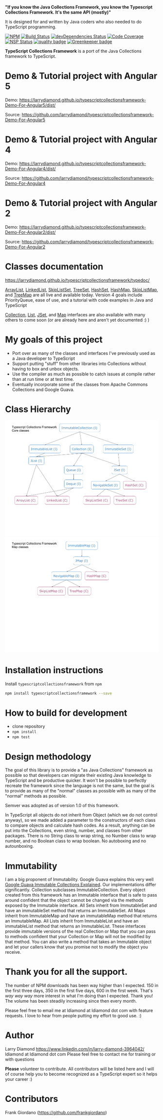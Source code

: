 **"If you know the Java Collections Framework, you know the Typescript Collections Framework.   It's the same API (mostly)"**

It is designed for and written by Java coders who also needed to do TypeScript programming.

[![NPM](https://nodei.co/npm/typescriptcollectionsframework.png?compact=true)](https://npmjs.org/typescriptcollectionsframework)
[![Build Status](https://travis-ci.org/larrydiamond/typescriptcollectionsframework.svg?branch=master)](https://travis-ci.org/larrydiamond/typescriptcollectionsframework)
[![devDependencies Status](https://david-dm.org/larrydiamond/typescriptcollectionsframework/dev-status.svg)](https://david-dm.org/larrydiamond/typescriptcollectionsframework?type=dev)
[![Code Coverage](https://codecov.io/gh/larrydiamond/typescriptcollectionsframework/branch/master/graphs/badge.svg?branch=master)](
https://codecov.io/gh/larrydiamond/typescriptcollectionsframework)
[![NSP Status](https://nodesecurity.io/orgs/ldiamond/projects/42e5c9e8-7ade-41c4-b367-9e6aef26804f/badge)](https://nodesecurity.io/orgs/ldiamond/projects/42e5c9e8-7ade-41c4-b367-9e6aef26804f)
[![quality badge](https://img.shields.io/badge/cuteness-overload-orange.svg)](http://www.emergencykitten.com/)
[![Greenkeeper badge](https://badges.greenkeeper.io/larrydiamond/typescriptcollectionsframework.svg)](https://greenkeeper.io/)

**TypeScript Collections Framework** is a port of the Java Collections framework to TypeScript.   

# Demo & Tutorial project with Angular 5
Demo: https://larrydiamond.github.io/typescriptcollectionsframework-Demo-For-Angular5/dist/

Source: https://github.com/larrydiamond/typescriptcollectionsframework-Demo-For-Angular5

# Demo & Tutorial project with Angular 4
Demo: https://larrydiamond.github.io/typescriptcollectionsframework-Demo-For-Angular4/dist/

Source: https://github.com/larrydiamond/typescriptcollectionsframework-Demo-For-Angular4

# Demo & Tutorial project with Angular 2
Demo: https://larrydiamond.github.io/typescriptcollectionsframework-Demo-For-Angular2/dist/

Source: https://github.com/larrydiamond/typescriptcollectionsframework-Demo-For-Angular2

# Classes documentation
https://larrydiamond.github.io/typescriptcollectionsframework/typedoc/

[ArrayList](https://larrydiamond.github.io/typescriptcollectionsframework/typedoc/classes/_arraylist_.arraylist.html), [LinkedList](https://larrydiamond.github.io/typescriptcollectionsframework/typedoc/classes/_linkedlist_.linkedlist.html), [SkipListSet](https://larrydiamond.github.io/typescriptcollectionsframework/typedoc/classes/_skiplist_.skiplistset.html), [TreeSet](https://larrydiamond.github.io/typescriptcollectionsframework/typedoc/classes/_treeset_.treeset.html), [HashSet](https://larrydiamond.github.io/typescriptcollectionsframework/typedoc/classes/_hashset_.hashset.html),
[HashMap](https://larrydiamond.github.io/typescriptcollectionsframework/typedoc/classes/_hashmap_.hashmap.html), [SkipListMap](https://larrydiamond.github.io/typescriptcollectionsframework/typedoc/classes/_skiplist_.skiplistmap.html), and [TreeMap](https://larrydiamond.github.io/typescriptcollectionsframework/typedoc/classes/_treemap_.treemap.html) are all live and available today.  Version 4 goals include PriorityQueue, ease of use, and a tutorial with code examples in Java and TypeScript

[Collection](https://larrydiamond.github.io/typescriptcollectionsframework/typedoc/interfaces/_collection_.collection.html),
[List](https://larrydiamond.github.io/typescriptcollectionsframework/typedoc/interfaces/_list_.list.html), [JSet](https://larrydiamond.github.io/typescriptcollectionsframework/typedoc/interfaces/_jset_.jset.html), and [Map](https://larrydiamond.github.io/typescriptcollectionsframework/typedoc/interfaces/_jmap_.jmap.html) interfaces are also available with many others to come soon (or are already here and aren't yet documented :) )

# My goals of this project
* Port over as many of the classes and interfaces I've previously used as a Java developer to TypeScript
* Support putting "stuff" from other libraries into Collections without having to box and unbox objects.
* Use the compiler as much as possible to catch issues at compile rather than at run time or at test time.
* Eventually incorporate some of the classes from Apache Commons Collections and Google Guava.   

# Class Hierarchy
![Class Hierarchy](TypeScriptCollectionFramework.png "Class Hierarchy")
![Map Class Hierarchy](MapClasses.png "Class Hierarchy")

# Installation instructions

Install `typescriptcollectionsframework` from `npm`
```bash
npm install typescriptcollectionsframework --save
```

# How to build for development
 - clone repository
 - `npm install`
 - `npm test`

# Design methodology
The goal of this library is to provide a "as Java Collections" framework as possible so that developers can migrate their existing Java knowledge to TypeScript and be productive quicker.   It won't be possible to perfectly recreate the framework since the language is not the same, but the goal is to provide as many of the "normal" classes as possible with as many of the "normal" methods as possible.

Semver was adopted as of version 1.0 of this framework.

In TypeScript all objects do not inherit from Object (which we do not control anyway), so we made added a parameter to the constructors of each class to compare objects and calculate hash codes.   As a result, anything can be put into the Collections, even string, number, and classes from other packages.   There is no String class to wrap string, no Number class to wrap number, and no Boolean class to wrap boolean.   No autoboxing and no autounboxing.

# Immutability
I am a big proponent of Immutability.   Google Guava explains this very well [Google Guava Immutable Collections Explained](https://github.com/google/guava/wiki/ImmutableCollectionsExplained).   Our implementations differ significantly.   Collection subclasses ImmutableCollection.   Every object created from this framework has an Immutable interface that is safe to pass around confident that the object cannot be changed via the methods exposed by the Immutable interface.   All Sets inherit from ImmutableSet and have an immutableSet method that returns an ImmutableSet.    All Maps inherit from ImmutableMap and have an immutableMap method that returns an ImmutableMap.   All Lists inherit from ImmutableList and have an immutableList method that returns an ImmutableList.   These interfaces provide immutable versions of the real Collection or Map that you can pass to methods confident that your Collection or Map will not be modified by that method.   You can also write a method that takes an Immutable object and let your callers know that you promise not to modify the object you receive.

# Thank you for all the support.   
The number of NPM downloads has been way higher than I expected.  150 in the first three days, 350 in the first five days, 600 in the first week. That's *way* *way* *way* more interest in what I'm doing than I expected.   Thank you!  The volume has been steadily increasing since then every month.   

Please feel free to email me at ldiamond at ldiamond dot com with feature requests.  I love to hear from people putting my effort to good use.   :)

# Author
Larry Diamond https://www.linkedin.com/in/larry-diamond-3964042/   ldiamond at ldiamond dot com    Please feel free to contact me for training or with questions

**Please** volunteer to contribute.   All contributors will be listed here and I will of course help you to become recognized as a TypeScript expert so it helps your career  :)

# Contributors

Frank Giordano (https://github.com/frankgiordano)
